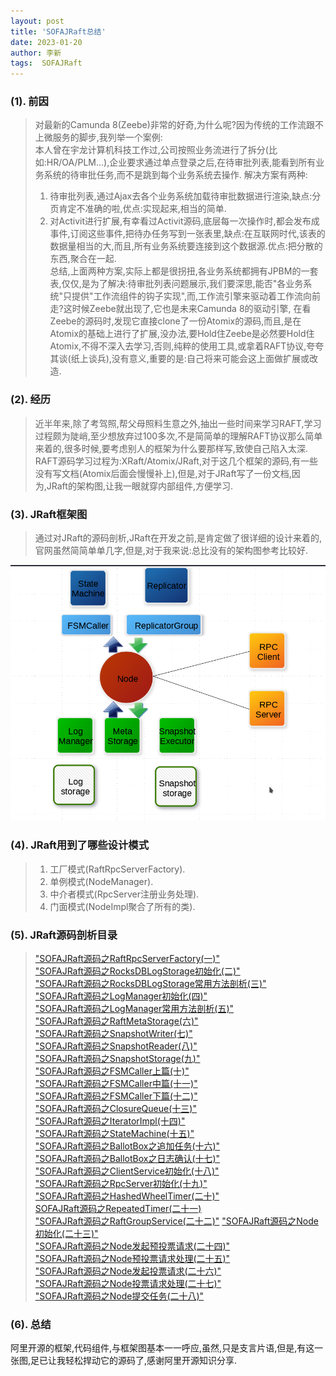 ```yaml
---
layout: post
title: 'SOFAJRaft总结' 
date: 2023-01-20
author: 李新
tags:  SOFAJRaft
---
```



### (1). 前因
> 对最新的Camunda 8(Zeebe)非常的好奇,为什么呢?因为传统的工作流跟不上微服务的脚步,我列举一个案例:     
> 本人曾在宇龙计算机科技工作过,公司按照业务流进行了拆分(比如:HR/OA/PLM...),企业要求通过单点登录之后,在待审批列表,能看到所有业务系统的待审批任务,而不是跳到每个业务系统去操作. 
> 解决方案有两种:
> 1. 待审批列表,通过Ajax去各个业务系统加载待审批数据进行渲染,缺点:分页肯定不准确的啦,优点:实现起来,相当的简单.  
> 2. 对Activit进行扩展,有幸看过Activit源码,底层每一次操作时,都会发布成事件,订阅这些事件,把待办任务写到一张表里,缺点:在互联网时代,该表的数据量相当的大,而且,所有业务系统要连接到这个数据源.优点:把分散的东西,聚合在一起.    
> 总结,上面两种方案,实际上都是很拐扭,各业务系统都拥有JPBM的一套表,仅仅,是为了解决:待审批列表问题展示,我们要深思,能否"各业务系统"只提供"工作流组件的钩子实现",而,工作流引擎来驱动着工作流向前走?这时候Zeebe就出现了,它也是未来Camunda 8的驱动引擎,
> 在看Zeebe的源码时,发现它直接clone了一份Atomix的源码,而且,是在Atomix的基础上进行了扩展,没办法,要Hold住Zeebe是必然要Hold住Atomix,不得不深入去学习,否则,纯粹的使用工具,或拿着RAFT协议,夸夸其谈(纸上谈兵),没有意义,重要的是:自己将来可能会这上面做扩展或改造.  

### (2). 经历
> 近半年来,除了考驾照,帮父母照料生意之外,抽出一些时间来学习RAFT,学习过程颇为陡峭,至少想放弃过100多次,不是简简单的理解RAFT协议那么简单来着的,很多时候,要考虑别人的框架为什么要那样写,致使自己陷入太深. 
> RAFT源码学习过程为:XRaft/Atomix/JRaft,对于这几个框架的源码,有一些没有写文档(Atomix后面会慢慢补上),但是,对于JRaft写了一份文档,因为,JRaft的架构图,让我一眼就穿内部组件,方便学习.  

### (3). JRaft框架图
> 通过对JRaft的源码剖析,JRaft在开发之前,是肯定做了很详细的设计来着的,官网虽然简简单单几字,但是,对于我来说:总比没有的架构图参考比较好.  

!["JRaft框架图"](/assets/jraft/imgs/jraft-engine.png)
### (4). JRaft用到了哪些设计模式
> 1. 工厂模式(RaftRpcServerFactory). 
> 2. 单例模式(NodeManager).
> 3. 中介者模式(RpcServer注册业务处理).  
> 4. 门面模式(NodeImpl聚合了所有的类). 

### (5). JRaft源码剖析目录

> ["SOFAJRaft源码之RaftRpcServerFactory(一)"](/2022/12/28/SOFAJRaft-RaftRpcServerFactory.html)  
> ["SOFAJRaft源码之RocksDBLogStorage初始化(二)"](/2022/12/28/SOFAJRaft-RocksDBLogStorage-Init.html)  
> ["SOFAJRaft源码之RocksDBLogStorage常用方法剖析(三)"](/2022/12/28/SOFAJRaft-RocksDBLogStorage.html)  
> ["SOFAJRaft源码之LogManager初始化(四)"](/2022/12/28/SOFAJRaft-LogManager-Init.html)  
> ["SOFAJRaft源码之LogManager常用方法剖析(五)"](/2022/12/28/SOFAJRaft-LogManager.html)  
> ["SOFAJRaft源码之RaftMetaStorage(六)"](/2022/12/28/SOFAJRaft-RaftMetaStorage.html)  
> ["SOFAJRaft源码之SnapshotWriter(七)"](/2022/12/28/SOFAJRaft-SnapshotWriter.html)  
> ["SOFAJRaft源码之SnapshotReader(八)"](/2022/12/28/SOFAJRaft-SnapshotReader.html)  
> ["SOFAJRaft源码之SnapshotStorage(九)"](/2022/12/28/SOFAJRaft-SnapshotStorage.html)  
> ["SOFAJRaft源码之FSMCaller上篇(十)"](/2022/12/28/SOFAJRaft-FSMCaller-1.html)   
> ["SOFAJRaft源码之FSMCaller中篇(十一)"](/2022/12/28/SOFAJRaft-FSMCaller-2.html)   
> ["SOFAJRaft源码之FSMCaller下篇(十二)"](/2022/12/28/SOFAJRaft-FSMCaller-3.html)  
> ["SOFAJRaft源码之ClosureQueue(十三)"](/2022/12/28/SOFAJRaft-ClosureQueue.html)  
> ["SOFAJRaft源码之IteratorImpl(十四)"](/2022/12/28/SOFAJRaft-IteratorImpl.html)   
> ["SOFAJRaft源码之StateMachine(十五)"](/2022/12/28/SOFAJRaft-StateMachine.html)  
> ["SOFAJRaft源码之BallotBox之追加任务(十六)"](/2022/12/28/SOFAJRaft-BallotBox-appendPendingTask.html)  
> ["SOFAJRaft源码之BallotBox之日志确认(十七)"](/2022/12/28/SOFAJRaft-BallotBox-commitAt.html)  
> ["SOFAJRaft源码之ClientService初始化(十八)"](/2022/12/28/SOFAJRaft-ClientService.html)   
> ["SOFAJRaft源码之RpcServer初始化(十九)"](/2022/12/28/SOFAJRaft-RpcServer.html)  
> ["SOFAJRaft源码之HashedWheelTimer(二十)"](/2022/12/28/SOFAJRaft-HashedWheelTimer.html)  
> [SOFAJRaft源码之RepeatedTimer(二十一)](/2022/12/28/SOFAJRaft-RepeatedTimer.html)  
> ["SOFAJRaft源码之RaftGroupService(二十二)"](/2023/01/11/SOFAJRaft-RaftGroupService.html) 
> ["SOFAJRaft源码之Node初始化(二十三)"](/2023/01/11/SOFAJRaft-Node-Init.html)  
> ["SOFAJRaft源码之Node发起预投票请求(二十四)"](/2023/01/11/SOFAJRaft-Node-PreVote.html)  
> ["SOFAJRaft源码之Node预投票请求处理(二十五)"](/2023/01/11/SOFAJRaft-Node-PreVote-Handler.html)   
> ["SOFAJRaft源码之Node发起投票请求(二十六)"](/2023/01/11/SOFAJRaft-Node-Vote.html)  
> ["SOFAJRaft源码之Node投票请求处理(二十七)"](/2023/01/11/SOFAJRaft-Node-Vote-Handler.html)   
> ["SOFAJRaft源码之Node提交任务(二十八)"](/2023/01/11/SOFAJRaft-Node-Apply-Task.html)  

### (6). 总结
阿里开源的框架,代码组件,与框架图基本一一呼应,虽然,只是支言片语,但是,有这一张图,足已让我轻松捍动它的源码了,感谢阿里开源知识分享.    
